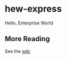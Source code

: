 # hew-express
Hello, Enterprise World

## More Reading

See the [wiki](https://github.com/cobblers-children/hew-express/wiki)
